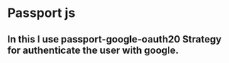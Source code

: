 # Passport js
## In this I use passport-google-oauth20 Strategy for authenticate the user with google. 